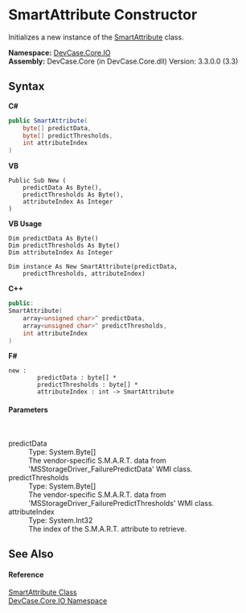 # SmartAttribute Constructor 
 

Initializes a new instance of the <a href="T_DevCase_Core_IO_SmartAttribute">SmartAttribute</a> class.

**Namespace:**&nbsp;<a href="N_DevCase_Core_IO">DevCase.Core.IO</a><br />**Assembly:**&nbsp;DevCase.Core (in DevCase.Core.dll) Version: 3.3.0.0 (3.3)

## Syntax

**C#**<br />
``` C#
public SmartAttribute(
	byte[] predictData,
	byte[] predictThresholds,
	int attributeIndex
)
```

**VB**<br />
``` VB
Public Sub New ( 
	predictData As Byte(),
	predictThresholds As Byte(),
	attributeIndex As Integer
)
```

**VB Usage**<br />
``` VB Usage
Dim predictData As Byte()
Dim predictThresholds As Byte()
Dim attributeIndex As Integer

Dim instance As New SmartAttribute(predictData, 
	predictThresholds, attributeIndex)
```

**C++**<br />
``` C++
public:
SmartAttribute(
	array<unsigned char>^ predictData, 
	array<unsigned char>^ predictThresholds, 
	int attributeIndex
)
```

**F#**<br />
``` F#
new : 
        predictData : byte[] * 
        predictThresholds : byte[] * 
        attributeIndex : int -> SmartAttribute
```


#### Parameters
&nbsp;<dl><dt>predictData</dt><dd>Type: System.Byte[]<br />The vendor-specific S.M.A.R.T. data from 'MSStorageDriver_FailurePredictData' WMI class.</dd><dt>predictThresholds</dt><dd>Type: System.Byte[]<br />The vendor-specific S.M.A.R.T. data from 'MSStorageDriver_FailurePredictThresholds' WMI class.</dd><dt>attributeIndex</dt><dd>Type: System.Int32<br />The index of the S.M.A.R.T. attribute to retrieve.</dd></dl>

## See Also


#### Reference
<a href="T_DevCase_Core_IO_SmartAttribute">SmartAttribute Class</a><br /><a href="N_DevCase_Core_IO">DevCase.Core.IO Namespace</a><br />